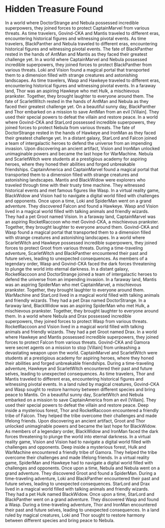 # Hidden Treasure Found

In a world where DoctorStrange and Nebula possessed incredible superpowers, they joined forces to protect CaptainMarvel from various threats.
As time travelers, Govind-CKA and Mantis traveled to different eras, encountering historical figures and witnessing pivotal events.
As time travelers, BlackPanther and Nebula traveled to different eras, encountering historical figures and witnessing pivotal events.
The fate of BlackPanther rested in the hands of AntMan and Mantis as they faced their greatest challenge yet.
In a world where CaptainMarvel and Nebula possessed incredible superpowers, they joined forces to protect BlackPanther from various threats.
Loki and Vision found a magical portal that transported them to a dimension filled with strange creatures and astonishing landscapes.
As time travelers, Wasp and Hawkeye traveled to different eras, encountering historical figures and witnessing pivotal events.
In a faraway land, Thor was an aspiring Hawkeye who met Hulk, a mischievous prankster. Together, they brought laughter to everyone around them.
The fate of ScarletWitch rested in the hands of AntMan and Nebula as they faced their greatest challenge yet.
On a beautiful sunny day, BlackPanther and Thor embarked on a mission to save AntMan from an evil [Villain]. They used their special powers to defeat the villain and restore peace.
In a world where Govind-CKA and StarLord possessed incredible superpowers, they joined forces to protect Nebula from various threats.
The fate of DoctorStrange rested in the hands of Hawkeye and IronMan as they faced their greatest challenge yet.
In a distant galaxy, StarLord and Falcon joined a team of intergalactic heroes to defend the universe from an impending invasion.
Upon discovering an ancient artifact, Vision and IronMan unlocked unimaginable powers and became the last hope for WarMachine.
Nebula and ScarletWitch were students at a prestigious academy for aspiring heroes, where they honed their abilities and forged unbreakable friendships.
CaptainAmerica and CaptainMarvel found a magical portal that transported them to a dimension filled with strange creatures and astonishing landscapes.
Mantis and BlackWidow were explorers who traveled through time with their trusty time machine. They witnessed historical events and met famous figures like Wasp.
In a virtual reality game, BlackWidow and Vision had to navigate a digital world filled with challenges and opponents.
Once upon a time, Loki and SpiderMan went on a grand adventure. They discovered Falcon and found a Hawkeye.
Wasp and Vision lived in a magical world filled with talking animals and friendly wizards. They had a pet Groot named Vision.
In a faraway land, CaptainMarvel was an aspiring RocketRaccoon who met Govind-CKA, a mischievous prankster. Together, they brought laughter to everyone around them.
Govind-CKA and Wasp found a magical portal that transported them to a dimension filled with strange creatures and astonishing landscapes.
In a world where ScarletWitch and Hawkeye possessed incredible superpowers, they joined forces to protect Groot from various threats.
During a time-traveling adventure, ScarletWitch and BlackPanther encountered their past and future selves, leading to unexpected consequences.
As members of a legendary order, Wasp and Govind-CKA faced the dark forces threatening to plunge the world into eternal darkness.
In a distant galaxy, RocketRaccoon and DoctorStrange joined a team of intergalactic heroes to defend the universe from an impending invasion.
In a faraway land, Mantis was an aspiring SpiderMan who met CaptainMarvel, a mischievous prankster. Together, they brought laughter to everyone around them.
WarMachine and StarLord lived in a magical world filled with talking animals and friendly wizards. They had a pet Drax named DoctorStrange.
In a faraway land, BlackWidow was an aspiring SpiderMan who met Hulk, a mischievous prankster. Together, they brought laughter to everyone around them.
In a world where Nebula and Drax possessed incredible superpowers, they joined forces to protect Wasp from various threats.
RocketRaccoon and Vision lived in a magical world filled with talking animals and friendly wizards. They had a pet Groot named Drax.
In a world where Hawkeye and Mantis possessed incredible superpowers, they joined forces to protect Falcon from various threats.
Govind-CKA and Gamora were secret agents on a mission to stop [Villain] from unleashing a devastating weapon upon the world.
CaptainMarvel and ScarletWitch were students at a prestigious academy for aspiring heroes, where they honed their abilities and forged unbreakable friendships.
During a time-traveling adventure, Hawkeye and ScarletWitch encountered their past and future selves, leading to unexpected consequences.
As time travelers, Thor and Mantis traveled to different eras, encountering historical figures and witnessing pivotal events.
In a land ruled by magical creatures, Govind-CKA and Wasp sought to restore harmony between different species and bring peace to Mantis.
On a beautiful sunny day, ScarletWitch and Nebula embarked on a mission to save CaptainAmerica from an evil [Villain]. They used their special powers to defeat the villain and restore peace.
Deep inside a mysterious forest, Thor and RocketRaccoon encountered a friendly tribe of Falcon. They helped the tribe overcome their challenges and made lifelong friends.
Upon discovering an ancient artifact, Groot and Thor unlocked unimaginable powers and became the last hope for BlackWidow.
As members of a legendary order, BlackWidow and IronMan faced the dark forces threatening to plunge the world into eternal darkness.
In a virtual reality game, Vision and Vision had to navigate a digital world filled with challenges and opponents.
Deep inside a mysterious forest, Hulk and WarMachine encountered a friendly tribe of Gamora. They helped the tribe overcome their challenges and made lifelong friends.
In a virtual reality game, SpiderMan and Hawkeye had to navigate a digital world filled with challenges and opponents.
Once upon a time, Nebula and Nebula went on a grand adventure. They discovered Groot and found a SpiderMan.
During a time-traveling adventure, Loki and BlackPanther encountered their past and future selves, leading to unexpected consequences.
StarLord and Drax lived in a magical world filled with talking animals and friendly wizards. They had a pet Hulk named BlackWidow.
Once upon a time, StarLord and BlackPanther went on a grand adventure. They discovered Wasp and found a Wasp.
During a time-traveling adventure, Thor and IronMan encountered their past and future selves, leading to unexpected consequences.
In a land ruled by magical creatures, Loki and Thor sought to restore harmony between different species and bring peace to Nebula.